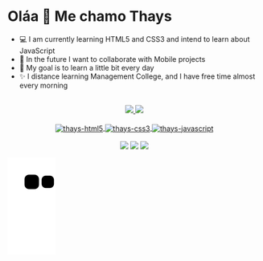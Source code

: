 <h1>Oláa 🐾 Me chamo Thays </h1>
  <ul>
    <li>💻 I am currently learning HTML5 and CSS3 and intend to learn about JavaScript</li>
    <li>📱 In the future I want to collaborate with Mobile projects</li>
    <li>📒 My goal is to learn a little bit every day</li>
    <li>✨ I distance learning Management College, and I have free time almost every morning</li>
  </ul>
<br>
<div align="center">
  <a href="https://github.com/thaynyan">
  <img height="150em" src="https://github-readme-stats.vercel.app/api?username=thaynyan&show_icons=true&theme=midnight-purple&include_all_commits=true&count_private=true"/>
  <img height="150em" src="https://github-readme-stats.vercel.app/api/top-langs/?username=thaynyan&layout=compact&langs_count=7&theme=midnight-purple"/>
</div>
<div align="center" style="display: inline_block"><br>
  <img align="center" alt="thays-html5" height="30" width="40" src="https://cdn.jsdelivr.net/gh/devicons/devicon/icons/html5/html5-original.svg" />
  <img align="center" alt="thays-css3" height="30" width="40" src="https://cdn.jsdelivr.net/gh/devicons/devicon/icons/css3/css3-original.svg" />
  <img align="center" alt="thays-javascript" height="30" width="40" src="https://cdn.jsdelivr.net/gh/devicons/devicon/icons/javascript/javascript-plain.svg" />
 </div>
<br>
<div align="center"> 
  <a href="https://www.linkedin.com/in/thays-figueiredo-013832162/" target="_blank"><img src="https://img.shields.io/badge/-LinkedIn-%230077B5?style=for-the-badge&logo=linkedin&logoColor=white" target="_blank"></a> 
  <a href="https://instagram.com/thaynyan/" target="_blank"><img src="https://img.shields.io/badge/-Instagram-%23E4405F?style=for-the-badge&logo=instagram&logoColor=white" target="_blank"></a>
  <a href = "mailto:thaynyan@outlookmail.com"><img src="https://img.shields.io/badge/Microsoft_Outlook-0078D4?style=for-the-badge&logo=microsoft-outlook&logoColor=white" target="_blank"></a>  
<br>
</div>
         
![snake gif](https://github.com/ThayNyan/ThayNyan/blob/output/github-contribution-grid-snake.svg)
  
        
<!---
ThayNyan/ThayNyan is a ✨ special ✨ repository because its `README.md` (this file) appears on your GitHub profile.
You can click the Preview link to take a look at your changes.
--->
  
  <!-- MONTAR MEU NOVO README
 https://devicon.dev/
https://dev.to/envoy_/150-badges-for-github-pnk
https://github.com/rafaballerini/rafaballerini/edit/main/README.md
https://github.com/anuraghazra/github-readme-stats
https://emojipedia.org/
https://www.youtube.com/watch?v=TsaLQAetPLU&t=147s 
-->
